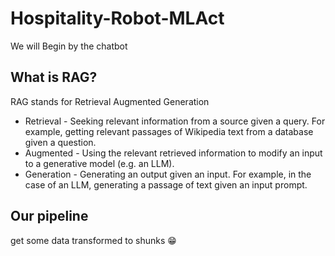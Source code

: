 # Hospitality-Robot-MLAct
We will Begin by the chatbot 
## What is RAG?
RAG stands for Retrieval Augmented Generation
* Retrieval - Seeking relevant information from a source given a query. For example, getting relevant passages of Wikipedia text from a database given a question.
* Augmented - Using the relevant retrieved information to modify an input to a generative model (e.g. an LLM).
* Generation - Generating an output given an input. For example, in the case of an LLM, generating a passage of text given an input prompt.
## Our pipeline 
get some data transformed to shunks 😁

